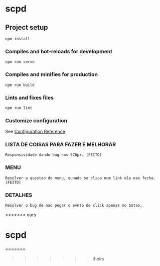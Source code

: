 # scpd

## Project setup
```
npm install
```

### Compiles and hot-reloads for development
```
npm run serve
```

### Compiles and minifies for production
```
npm run build
```

### Lints and fixes files
```
npm run lint
```

### Customize configuration
See [Configuration Reference](https://cli.vuejs.org/config/).

### LISTA DE COISAS PARA FAZER E MELHORAR
	Responsividade dando bug nos 576px. [FEITO]
### MENU
	Resolver a questao do menu, qunado se clica num link ele nao fecha. [FEITO]
### DETALHES 
	Resolver o bug de nao pegar o evnto de click apenas no botao.
<<<<<<< ours
# scpd
=======
>>>>>>> theirs
